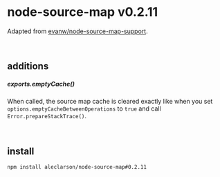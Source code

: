 node-source-map v0.2.11
===============================

Adapted from [evanw/node-source-map-support](https://github.com/evanw/node-source-map-support).

&nbsp;

additions
---------

##### exports.emptyCache()

When called, the source map cache is cleared exactly like when you set `options.emptyCacheBetweenOperations` to `true` and call `Error.prepareStackTrace()`.

&nbsp;

install
-------

```sh
npm install aleclarson/node-source-map#0.2.11
```
